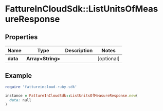 # FattureInCloudSdk::ListUnitsOfMeasureResponse

## Properties

| Name | Type | Description | Notes |
| ---- | ---- | ----------- | ----- |
| **data** | **Array&lt;String&gt;** |  | [optional] |

## Example

```ruby
require 'fattureincloud-ruby-sdk'

instance = FattureInCloudSdk::ListUnitsOfMeasureResponse.new(
  data: null
)
```

